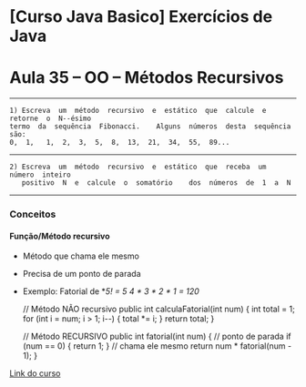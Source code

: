 # [Curso Java Basico] Exercícios  de  Java
# Aula  35  –  OO  –  Métodos  Recursivos
***
	1) Escreva  um  método  recursivo  e  estático  que  calcule  e  retorne  o  N-­‐ésimo
	termo  da  sequência  Fibonacci.  	Alguns  números  desta  sequência  são:
	0,  1,   1,  2,  3,  5,  8,  13,  21,  34,  55,  89...
***
	2) Escreva  um  método  recursivo  e  estático  que  receba  um  número  inteiro
	   positivo  N  e  calcule  o  somatório  	dos  números  de  1  a  N
***
### Conceitos
 
#### Função/Método recursivo
- Método que chama ele mesmo
- Precisa de um ponto de parada

- Exemplo: Fatorial de **5! = 5 *4 * 3 * 2 * 1 = 120**

	
	// Método NÃO recursivo
	public int calculaFatorial(int num) {
		int total = 1;
		for (int i = num; i > 1; i--) {
			total *= i;
		}
		return total;
	}

	// Método RECURSIVO
	public int fatorial(int num) {
		// ponto de parada
		if (num == 0) {
			return 1;
		}
		// chama ele mesmo
		return num * fatorial(num - 1);
	}

[Link do curso](https://www.youtube.com/playlist?list=PLGxZ4Rq3BOBq0KXHsp5J3PxyFaBIXVs3r)
